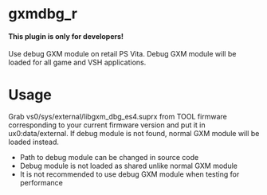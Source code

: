 # gxmdbg_r

#### This plugin is only for developers!

Use debug GXM module on retail PS Vita.
Debug GXM module will be loaded for all game and VSH applications.

# Usage
Grab vs0/sys/external/libgxm_dbg_es4.suprx from TOOL firmware corresponding to your current firmware version and put it in ux0:data/external.
If debug module is not found, normal GXM module will be loaded instead.

- Path to debug module can be changed in source code
- Debug module is not loaded as shared unlike normal GXM module
- It is not recommended to use debug GXM module when testing for performance
